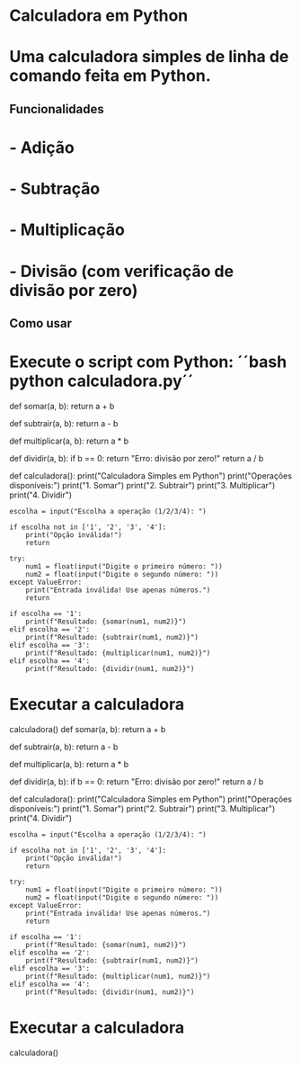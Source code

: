 # Calculadora em Python
# Uma calculadora simples de linha de comando feita em Python.
## Funcionalidades
# - Adição
# - Subtração
# - Multiplicação
# - Divisão (com verificação de divisão por zero)
## Como usar
# Execute o script com Python: ´´bash python calculadora.py´´
def somar(a, b):
    return a + b

def subtrair(a, b):
    return a - b

def multiplicar(a, b):
    return a * b

def dividir(a, b):
    if b == 0:
        return "Erro: divisão por zero!"
    return a / b

def calculadora():
    print("Calculadora Simples em Python")
    print("Operações disponíveis:")
    print("1. Somar")
    print("2. Subtrair")
    print("3. Multiplicar")
    print("4. Dividir")

    escolha = input("Escolha a operação (1/2/3/4): ")

    if escolha not in ['1', '2', '3', '4']:
        print("Opção inválida!")
        return

    try:
        num1 = float(input("Digite o primeiro número: "))
        num2 = float(input("Digite o segundo número: "))
    except ValueError:
        print("Entrada inválida! Use apenas números.")
        return

    if escolha == '1':
        print(f"Resultado: {somar(num1, num2)}")
    elif escolha == '2':
        print(f"Resultado: {subtrair(num1, num2)}")
    elif escolha == '3':
        print(f"Resultado: {multiplicar(num1, num2)}")
    elif escolha == '4':
        print(f"Resultado: {dividir(num1, num2)}")

# Executar a calculadora
calculadora()
def somar(a, b):
    return a + b

def subtrair(a, b):
    return a - b

def multiplicar(a, b):
    return a * b

def dividir(a, b):
    if b == 0:
        return "Erro: divisão por zero!"
    return a / b

def calculadora():
    print("Calculadora Simples em Python")
    print("Operações disponíveis:")
    print("1. Somar")
    print("2. Subtrair")
    print("3. Multiplicar")
    print("4. Dividir")

    escolha = input("Escolha a operação (1/2/3/4): ")

    if escolha not in ['1', '2', '3', '4']:
        print("Opção inválida!")
        return

    try:
        num1 = float(input("Digite o primeiro número: "))
        num2 = float(input("Digite o segundo número: "))
    except ValueError:
        print("Entrada inválida! Use apenas números.")
        return

    if escolha == '1':
        print(f"Resultado: {somar(num1, num2)}")
    elif escolha == '2':
        print(f"Resultado: {subtrair(num1, num2)}")
    elif escolha == '3':
        print(f"Resultado: {multiplicar(num1, num2)}")
    elif escolha == '4':
        print(f"Resultado: {dividir(num1, num2)}")

# Executar a calculadora
calculadora()
